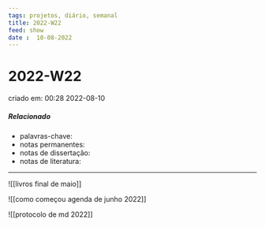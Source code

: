 ```yaml
---
tags: projetos, diário, semanal
title: 2022-W22
feed: show
date :  10-08-2022
---
```


# 2022-W22

criado em: 00:28 2022-08-10

##### Relacionado

- palavras-chave: 
- notas permanentes: 
- notas de dissertação:
- notas de literatura: 

---

![[livros  final de maio]]

![[como começou agenda de junho 2022]]

![[protocolo de md 2022]]
